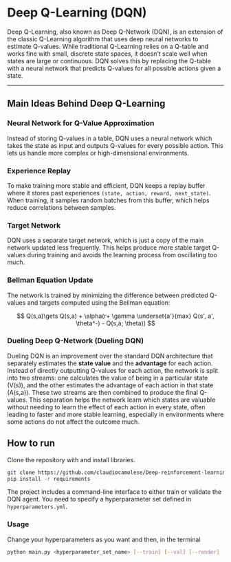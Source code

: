 # Deep Q-Learning (DQN)

Deep Q-Learning, also known as Deep Q-Network (DQN), is an extension of the classic Q-Learning algorithm that uses deep neural networks to estimate Q-values. While traditional Q-Learning relies on a Q-table and works fine with small, discrete state spaces, it doesn’t scale well when states are large or continuous. DQN solves this by replacing the Q-table with a neural network that predicts Q-values for all possible actions given a state.

---

## Main Ideas Behind Deep Q-Learning

### Neural Network for Q-Value Approximation  
Instead of storing Q-values in a table, DQN uses a neural network which takes the state as input and outputs Q-values for every possible action. This lets us handle more complex or high-dimensional environments.

### Experience Replay  
To make training more stable and efficient, DQN keeps a replay buffer where it stores past experiences `(state, action, reward, next_state)`. When training, it samples random batches from this buffer, which helps reduce correlations between samples.

### Target Network  
DQN uses a separate target network, which is just a copy of the main network updated less frequently. This helps produce more stable target Q-values during training and avoids the learning process from oscillating too much.

### Bellman Equation Update  
The network is trained by minimizing the difference between predicted Q-values and targets computed using the Bellman equation: 

$$
Q(s,a)\gets Q(s,a) + \alpha(r+ \gamma \underset{a'}{max} Q(s', a', \theta^-) - Q(s,a; \theta))
$$

### Dueling Deep Q-Network (Dueling DQN)

Dueling DQN is an improvement over the standard DQN architecture that separately estimates the **state value** and the **advantage** for each action. Instead of directly outputting Q-values for each action, the network is split into two streams: one calculates the value of being in a particular state (V(s)), and the other estimates the advantage of each action in that state (A(s,a)). These two streams are then combined to produce the final Q-values. This separation helps the network learn which states are valuable without needing to learn the effect of each action in every state, often leading to faster and more stable learning, especially in environments where some actions do not affect the outcome much.

## How to run
Clone the repository with and install libraries.
```bash
git clone https://github.com/claudiocamolese/Deep-reinforcement-learning-FlappyBird.git
pip install -r requirements
```
The project includes a command-line interface to either train or validate the DQN agent. You need to specify a hyperparameter set defined in `hyperparameters.yml`.

### Usage
Change your hyperparameters as you want and then, in the terminal
```bash
python main.py <hyperparameter_set_name> [--train] [--val] [--render]
